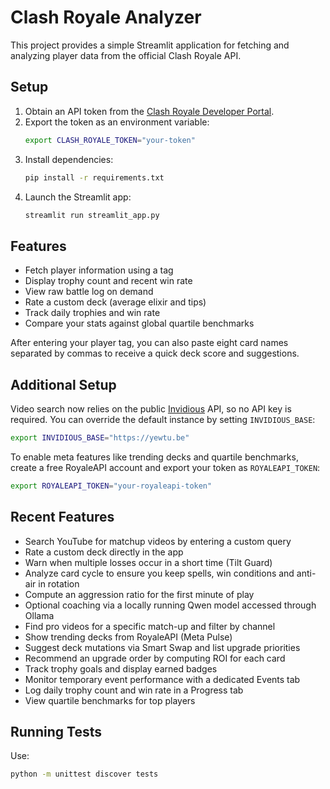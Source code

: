 # Clash Royale Analyzer

This project provides a simple Streamlit application for fetching and analyzing player data from the official Clash Royale API.

## Setup

1. Obtain an API token from the [Clash Royale Developer Portal](https://developer.clashroyale.com/).
2. Export the token as an environment variable:
   ```bash
   export CLASH_ROYALE_TOKEN="your-token"
   ```
3. Install dependencies:
   ```bash
   pip install -r requirements.txt
   ```
4. Launch the Streamlit app:
   ```bash
   streamlit run streamlit_app.py
   ```

## Features

- Fetch player information using a tag
- Display trophy count and recent win rate
- View raw battle log on demand
- Rate a custom deck (average elixir and tips)
- Track daily trophies and win rate
- Compare your stats against global quartile benchmarks

After entering your player tag, you can also paste eight card names separated
by commas to receive a quick deck score and suggestions.

## Additional Setup

Video search now relies on the public [Invidious](https://docs.invidious.io/) API,
so no API key is required.  You can override the default instance by setting
`INVIDIOUS_BASE`:
```bash
export INVIDIOUS_BASE="https://yewtu.be"
```
To enable meta features like trending decks and quartile benchmarks, create a
free RoyaleAPI account and export your token as `ROYALEAPI_TOKEN`:
```bash
export ROYALEAPI_TOKEN="your-royaleapi-token"
```

## Recent Features

- Search YouTube for matchup videos by entering a custom query
- Rate a custom deck directly in the app
- Warn when multiple losses occur in a short time (Tilt Guard)
- Analyze card cycle to ensure you keep spells, win conditions and anti-air in rotation
- Compute an aggression ratio for the first minute of play
- Optional coaching via a locally running Qwen model accessed through Ollama
- Find pro videos for a specific match-up and filter by channel
- Show trending decks from RoyaleAPI (Meta Pulse)
- Suggest deck mutations via Smart Swap and list upgrade priorities
- Recommend an upgrade order by computing ROI for each card
- Track trophy goals and display earned badges
- Monitor temporary event performance with a dedicated Events tab
- Log daily trophy count and win rate in a Progress tab
- View quartile benchmarks for top players

## Running Tests

Use:
```bash
python -m unittest discover tests
```
